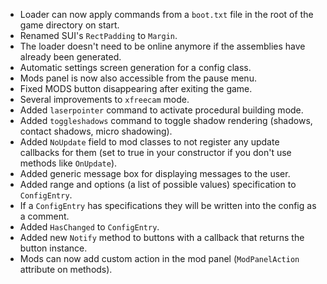 - Loader can now apply commands from a `boot.txt` file in the root of the game directory on start.
- Renamed SUI's `RectPadding` to `Margin`.
- The loader doesn't need to be online anymore if the assemblies have already been generated.
- Automatic settings screen generation for a config class.
- Mods panel is now also accessible from the pause menu.
- Fixed MODS button disappearing after exiting the game.
- Several improvements to `xfreecam` mode.
- Added `laserpointer` command to activate procedural building mode.
- Added `toggleshadows` command to toggle shadow rendering (shadows, contact shadows, micro shadowing).
- Added `NoUpdate` field to mod classes to not register any update callbacks for them (set to true in your constructor if you don't use methods like `OnUpdate`).
- Added generic message box for displaying messages to the user.
- Added range and options (a list of possible values) specification to `ConfigEntry`.
- If a `ConfigEntry` has specifications they will be written into the config as a comment.
- Added `HasChanged` to `ConfigEntry`.
- Added new `Notify` method to buttons with a callback that returns the button instance.
- Mods can now add custom action in the mod panel (`ModPanelAction` attribute on methods).